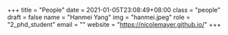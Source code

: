 +++
title = "People"
date = 2021-01-05T23:08:49+08:00
class = "people"
draft = false
name = "Hanmei Yang"
img = "hanmei.jpeg"
role = "2_phd_student"
email = ""
website = "https://nicolemayer.github.io/"
+++